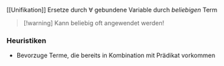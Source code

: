 [[Unifikation]] 
Ersetze durch $\forall$ gebundene Variable durch _beliebigen_ Term

> [!warning] Kann beliebig oft angewendet werden!

### Heuristiken
- Bevorzuge Terme, die bereits in Kombination mit Prädikat vorkommen